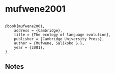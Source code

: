 # mufwene2001




```

@book{mufwene2001,
	address = {Cambridge},
	title = {The ecology of language evolution},
	publisher = {Cambridge University Press},
	author = {Mufwene, Salikoko S.},
	year = {2001},
}
```




## Notes

